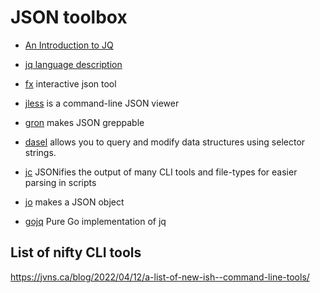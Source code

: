 # JSON toolbox

- [An Introduction to JQ](https://earthly.dev/blog/jq-select/)

- [jq language description](https://github.com/stedolan/jq/wiki/jq-Language-Description)

- [fx](https://github.com/antonmedv/fx) interactive json tool

- [jless](https://github.com/PaulJuliusMartinez/jless) is a command-line JSON viewer

- [gron](https://github.com/TomNomNom/gron) makes JSON greppable

- [dasel](https://github.com/tomwright/dasel) allows you to query and modify data structures using selector strings.

- [jc](https://github.com/kellyjonbrazil/jc) JSONifies the output of many CLI tools and file-types for easier parsing in scripts

- [jo](https://github.com/jpmens/jo) makes a JSON object

- [gojq](https://github.com/itchyny/gojq) Pure Go implementation of jq

## List of nifty CLI tools

<https://jvns.ca/blog/2022/04/12/a-list-of-new-ish--command-line-tools/>

